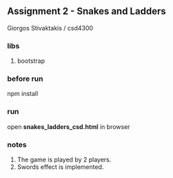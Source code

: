 ## Assignment 2 - Snakes and Ladders
Giorgos Stivaktakis / csd4300

### libs
1.  bootstrap        

### before run
npm install

### run
open **snakes_ladders_csd.html** in browser  

### notes
1.  The game is played by 2 players.
2.  Swords effect is implemented.